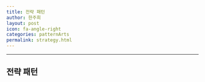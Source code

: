 ```yaml
---
title: 전략 패턴
author: 한주희
layout: post
icon: fa-angle-right
categories: patternArts
permalink: strategy.html
---
```

<div class="font17 darkGray">
  <hr>
  <h2>전략 패턴</h2>
</div>
